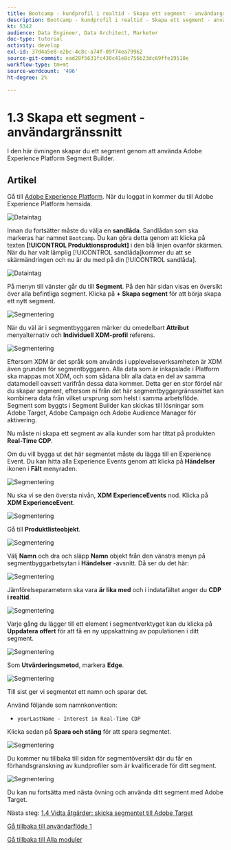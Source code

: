 ```yaml
---
title: Bootcamp - kundprofil i realtid - Skapa ett segment - användargränssnitt
description: Bootcamp - kundprofil i realtid - Skapa ett segment - användargränssnitt
kt: 5342
audience: Data Engineer, Data Architect, Marketer
doc-type: tutorial
activity: develop
exl-id: 37d4a5e8-e2bc-4c8c-a74f-09f74ea79962
source-git-commit: ead28f5631fc430c41e8c756b23dc69ffe19510e
workflow-type: tm+mt
source-wordcount: '496'
ht-degree: 2%

---
```


# 1.3 Skapa ett segment - användargränssnitt

I den här övningen skapar du ett segment genom att använda Adobe Experience Platform Segment Builder.

## Artikel

Gå till [Adobe Experience Platform](https://experience.adobe.com/platform). När du loggat in kommer du till Adobe Experience Platform hemsida.

![Dataintag](./images/home.png)

Innan du fortsätter måste du välja en **sandlåda**. Sandlådan som ska markeras har namnet ``Bootcamp``. Du kan göra detta genom att klicka på texten **[!UICONTROL Produktionsprodukt]** i den blå linjen ovanför skärmen. När du har valt lämplig [!UICONTROL sandlåda]kommer du att se skärmändringen och nu är du med på din [!UICONTROL sandlåda].

![Dataintag](./images/sb1.png)

På menyn till vänster går du till **Segment**. På den här sidan visas en översikt över alla befintliga segment. Klicka på **+ Skapa segment** för att börja skapa ett nytt segment.

![Segmentering](./images/menuseg.png)

När du väl är i segmentbyggaren märker du omedelbart **Attribut** menyalternativ och **Individuell XDM-profil** referens.

![Segmentering](./images/segmentationui.png)

Eftersom XDM är det språk som används i upplevelseverksamheten är XDM även grunden för segmentbyggaren. Alla data som är inkapslade i Platform ska mappas mot XDM, och som sådana blir alla data en del av samma datamodell oavsett varifrån dessa data kommer. Detta ger en stor fördel när du skapar segment, eftersom ni från det här segmentbyggargränssnittet kan kombinera data från vilket ursprung som helst i samma arbetsflöde. Segment som byggts i Segment Builder kan skickas till lösningar som Adobe Target, Adobe Campaign och Adobe Audience Manager för aktivering.

Nu måste ni skapa ett segment av alla kunder som har tittat på produkten **Real-Time CDP**.

Om du vill bygga ut det här segmentet måste du lägga till en Experience Event. Du kan hitta alla Experience Events genom att klicka på **Händelser** ikonen i **Fält** menyraden.

![Segmentering](./images/findee.png)

Nu ska vi se den översta nivån, **XDM ExperienceEvents** nod. Klicka på **XDM ExperienceEvent**.

![Segmentering](./images/see.png)

Gå till **Produktlisteobjekt**.

![Segmentering](./images/plitems.png)

Välj **Namn** och dra och släpp **Namn** objekt från den vänstra menyn på segmentbyggarbetsytan i **Händelser** -avsnitt. Då ser du det här:

![Segmentering](./images/eewebpdtlname.png)

Jämförelseparametern ska vara **är lika med** och i indatafältet anger du **CDP i realtid**.

![Segmentering](./images/pv.png)

Varje gång du lägger till ett element i segmentverktyget kan du klicka på **Uppdatera offert** för att få en ny uppskattning av populationen i ditt segment.

![Segmentering](./images/refreshest.png)

Som **Utvärderingsmetod**, markera **Edge**.

![Segmentering](./images/evedge.png)

Till sist ger vi segmentet ett namn och sparar det.

Använd följande som namnkonvention:

- `yourLastName - Interest in Real-Time CDP`

Klicka sedan på **Spara och stäng** för att spara segmentet.

![Segmentering](./images/segmentname.png)

Du kommer nu tillbaka till sidan för segmentöversikt där du får en förhandsgranskning av kundprofiler som är kvalificerade för ditt segment.

![Segmentering](./images/savedsegment.png)

Du kan nu fortsätta med nästa övning och använda ditt segment med Adobe Target.

Nästa steg: [1.4 Vidta åtgärder: skicka segmentet till Adobe Target](./ex4.md)

[Gå tillbaka till användarflöde 1](./uc1.md)

[Gå tillbaka till Alla moduler](../../overview.md)
